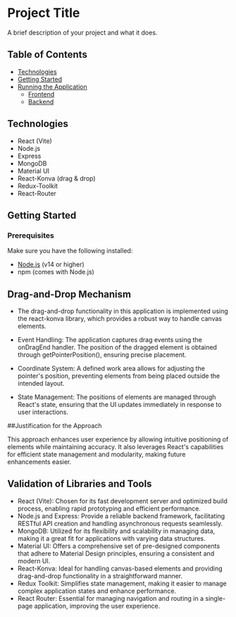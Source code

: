 # Project Title

A brief description of your project and what it does.

## Table of Contents

- [Technologies](#technologies)
- [Getting Started](#getting-started)
- [Running the Application](#running-the-application)
  - [Frontend](#frontend)
  - [Backend](#backend)


## Technologies

- React (Vite)
- Node.js
- Express
- MongoDB 
- Material UI
- React-Konva (drag & drop)
- Redux-Toolkit
- React-Router
  

## Getting Started

### Prerequisites

Make sure you have the following installed:

- [Node.js](https://nodejs.org/) (v14 or higher)
- npm (comes with Node.js)



## Drag-and-Drop Mechanism
- The drag-and-drop functionality in this application is implemented using the react-konva library, which provides a robust way to handle canvas elements.

- Event Handling: The application captures drag events using the onDragEnd handler. The position of the dragged element is obtained through getPointerPosition(), ensuring precise placement.

- Coordinate System: A defined work area allows for adjusting the pointer's position, preventing elements from being placed outside the intended layout.

- State Management: The positions of elements are managed through React's state, ensuring that the UI updates immediately in response to user interactions.

##Justification for the Approach

This approach enhances user experience by allowing intuitive positioning of elements while maintaining accuracy. 
It also leverages React's capabilities for efficient state management and modularity, making future enhancements easier.

## Validation of Libraries and Tools

- React (Vite): Chosen for its fast development server and optimized build process, enabling rapid prototyping and efficient performance.
- Node.js and Express: Provide a reliable backend framework, facilitating RESTful API creation and handling asynchronous requests seamlessly.
- MongoDB: Utilized for its flexibility and scalability in managing data, making it a great fit for applications with varying data structures.
- Material UI: Offers a comprehensive set of pre-designed components that adhere to Material Design principles, ensuring a consistent and modern UI.
- React-Konva: Ideal for handling canvas-based elements and providing drag-and-drop functionality in a straightforward manner.
- Redux Toolkit: Simplifies state management, making it easier to manage complex application states and enhance performance.
- React Router: Essential for managing navigation and routing in a single-page application, improving the user experience.

